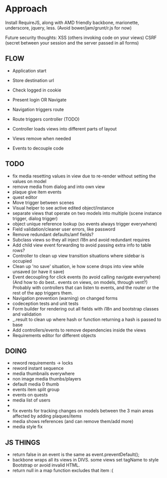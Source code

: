 Approach
========

Install RequireJS, along with AMD friendly backbone, marionette, underscore, jquery, less.
(Avoid bower/jam/grunt/r.js for now)


Future security thoughts:
XSS  (others invoking code on your views)
CSRF (secret between your session and the server passed in all forms)


FLOW
----

- Application start
- Store destination url
- Check logged in cookie
- Present login OR Navigate

- Navigation triggers route
- Route triggers controller (TODO)
- Controller loads views into different parts of layout
- Views remove when needed
- Events to decouple code


TODO
----
- fix media resetting values in view due to re-render without setting the values on model
- remove media from dialog and into own view
- plaque give item events
- quest editor
- Move trigger between scenes
- Visual helper to see active edited object/instance
- separate views that operate on two models into multiple (scene instance trigger, dialog trigger)
- object unique reference lookup (so events always trigger everywhere)
- Field validation/cleaner user errors, like password
- Remove redundant defaults/amf fields?
- Subclass views so they all inject i18n and avoid redundant requires
- Add child view event forwarding to avoid passing extra info to table rows?
- Controller to clean up view transition situations where sidebar is occupied
- Clean up 'no save' situation, ie how scene drops into view while unsaved (or have it save)
- Event decoupling for click events (to avoid calling navigate everywhere)
  (And how to do best.. events on views, on models, through vent?)
  Probably with controllers that can listen to events, and the router or the rest of the app triggers them.
- Navigation prevention (warning) on changed forms
- codeception tests and unit tests
- Form builder for rendering out all fields with i18n and bootstrap classes and validation
- _.result to clean up where hash or function returning a hash is passed to base
- Add controllers/events to remove dependencies inside the views
- Requirements editor for different objects

DOING
-----
- reword requirements -> locks
- reword instant sequence
- media thumbnails everywhere
- non image media thumbs/players
- default media 0 thumb
- events item split group
- events on quests
- media list of users
-
- fix events for tracking changes on models between the 3 main areas affected by adding plaques/items
- media shows references (and can remove them/add more)
- media style fix

JS THINGS
---------
- return false in an event is the same as event.preventDefault();
- backbone wraps all its views in DIVS. some views set tagName to style Bootstrap or avoid invalid HTML.
- return null in a map function excludes that item :(
